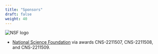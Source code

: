 ```yaml
---
title: "Sponsors"
draft: false
weight: 40
---
```


![NSF logo](/img/nsf.png?width=50&height=50)

- [National Science Foundation](https://www.nsf.gov/) via awards CNS-2211507, CNS-2211508, and CNS-2211509.

